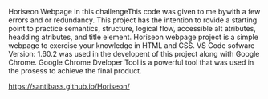  Horiseon Webpage
In this challengeThis code was given to me bywith a few errors and or redundancy.
This project has the intention to rovide a starting point to practice semantics, structure, logical flow, 
accessible alt atributes, headding atributes, and title element.
Horiseon webpage project is a simple webpage to exercise your knowledge in HTML and CSS. 
VS Code sofware Version: 1.60.2 was used in the developent of this project along with Google Chrome.
Google Chrome Dveloper Tool is a powerful tool that was used in the prosess to achieve the final product.

https://santibass.github.io/Horiseon/
